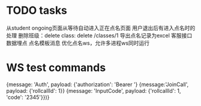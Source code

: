 TODO tasks
==============
从student ongoing页面从等待自动进入正在点名页面
用户退出后有进入点名时的处理
删除班级：delete class: delete /classes/1
导出点名记录为excel
客服接口
数据埋点
点名模板消息
优化点名ws，允许多进程ws同时运行


WS test commands
==============
{message: 'Auth', payload: {'authorization': 'Bearer '}
{message:'JoinCall', payload: {'rollcallId': 1}}
{message: 'InputCode', payload: {'rollcallId': 1, 'code': '2345'}})}
